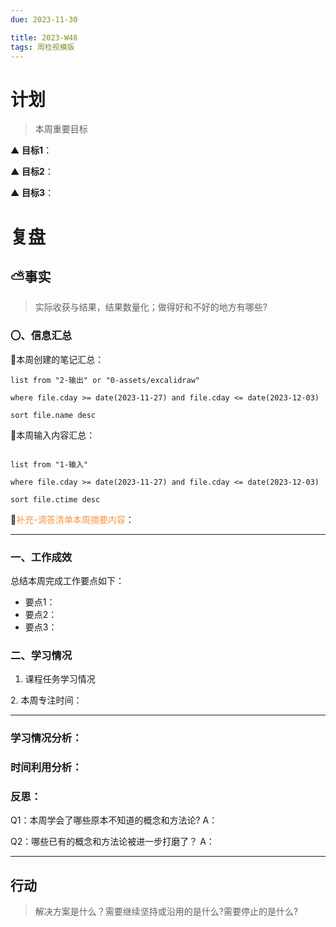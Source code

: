 ```yaml
---
due: 2023-11-30 

title: 2023-W48
tags: 周检视模版
---
```

# 计划
> 本周重要目标

▲ **目标1**：

▲ **目标2**：

▲ **目标3**：

# 复盘
## ⛅事实
> 实际收获与结果，结果数量化；做得好和不好的地方有哪些?

### 〇、信息汇总
🌱本周创建的笔记汇总：
```dataview
list from "2-输出" or "0-assets/excalidraw"

where file.cday >= date(2023-11-27) and file.cday <= date(2023-12-03)

sort file.name desc

```

🌱本周输入内容汇总：
```dataview

list from "1-输入"

where file.cday >= date(2023-11-27) and file.cday <= date(2023-12-03)

sort file.ctime desc

```
🌱<font color="#f79646">补充-滴答清单本周摘要内容</font>：

---
### 一、工作成效
总结本周完成工作要点如下：

- 要点1：
- 要点2：
- 要点3：

### 二、学习情况
1. 课程任务学习情况

2. 本周专注时间：


---

### 学习情况分析：


### 时间利用分析：


### 反思：
Q1：本周学会了哪些原本不知道的概念和方法论?
A：

Q2：哪些已有的概念和方法论被进一步打磨了？
A：

---
## 行动
>解决方案是什么？需要继续坚持或沿用的是什么?需要停止的是什么?
>
